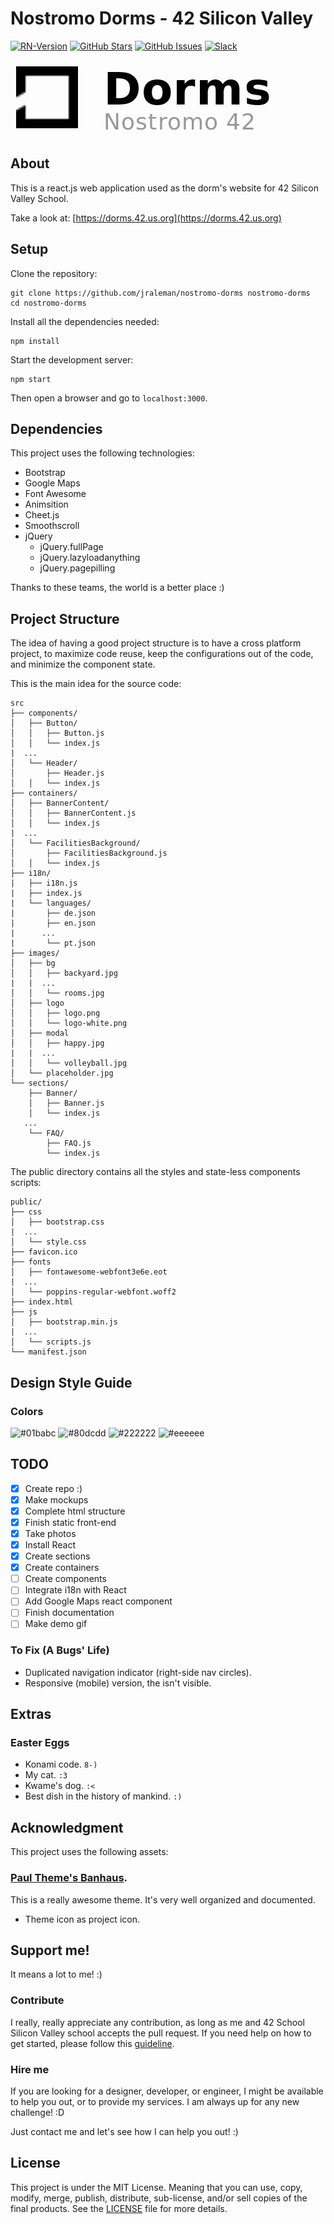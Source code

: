 # Nostromo Dorms - 42 Silicon Valley

[![RN-Version](https://img.shields.io/badge/react.js-16.3.2-01babc.svg)](https://github.com/facebook/react/releases/tag/v16.3.2)
[![GitHub Stars](https://img.shields.io/github/stars/jraleman/nostromo-dorms.svg)](https://github.com/jraleman/nostromo-dorms/stars)
[![GitHub Issues](https://img.shields.io/github/issues/jraleman/nostromo-dorms.svg)](https://github.com/jraleman/nostromo-dorms/issues)
[![Slack](https://img.shields.io/badge/slack-open-yellow.svg)](https://42siliconvalley.slack.com)

![project-logo](resources/project-logo.png)

## About

This is a react.js web application used as the dorm's website for 42
Silicon Valley School.

Take a look at: [https://dorms.42.us.org](https://dorms.42.us.org)

## Setup

Clone the repository:

```
git clone https://github.com/jraleman/nostromo-dorms nostromo-dorms
cd nostromo-dorms
```

Install all the dependencies needed:

```
npm install
```

Start the development server:

```
npm start
```

Then open a browser and go to `localhost:3000`.

## Dependencies

This project uses the following technologies:

- Bootstrap
- Google Maps
- Font Awesome
- Animsition
- Cheet.js
- Smoothscroll
- jQuery
  - jQuery.fullPage
  - jQuery.lazyloadanything
  - jQuery.pagepilling

Thanks to these teams, the world is a better place :)

## Project Structure

The idea of having a good project structure is to have a cross platform
project, to maximize code reuse, keep the configurations out of the code,
and minimize the component state.

This is the main idea for the source code:

```
src
├── components/
│   ├── Button/
│   │   ├── Button.js
│   │   └── index.js
|  ...
│   └── Header/
│       ├── Header.js
│   │   └── index.js
├── containers/
│   ├── BannerContent/
│   │   ├── BannerContent.js
│   │   └── index.js
|  ...
│   └── FacilitiesBackground/
│       ├── FacilitiesBackground.js
│   │   └── index.js
├── i18n/
|   ├── i18n.js
|   ├── index.js
|   └── languages/
|       ├── de.json
|       ├── en.json
|      ...
|       └── pt.json
├── images/
│   ├── bg
│   │   ├── backyard.jpg
|   |  ...
│   │   └── rooms.jpg
│   ├── logo
│   │   ├── logo.png
│   │   └── logo-white.png
│   ├── modal
│   │   ├── happy.jpg
|   |  ...
│   │   └── volleyball.jpg
│   └── placeholder.jpg
└── sections/
    ├── Banner/
    │   ├── Banner.js
    │   └── index.js
   ...
    └── FAQ/
        ├── FAQ.js
        └── index.js
```

The public directory contains all the styles and state-less components scripts:

```
public/
├── css
│   ├── bootstrap.css
|  ...
│   └── style.css
├── favicon.ico
├── fonts
│   ├── fontawesome-webfont3e6e.eot
|  ...
│   └── poppins-regular-webfont.woff2
├── index.html
├── js
│   ├── bootstrap.min.js
|  ...
│   └── scripts.js
└── manifest.json

```

## Design Style Guide

### Colors

![#01babc](http://via.placeholder.com/150/01babc/000000?text=primary)
![#80dcdd](http://via.placeholder.com/150/80dcdd/000000?text=highlight)
![#222222](http://via.placeholder.com/150/222222/ffffff?text=darkish)
![#eeeeee](http://via.placeholder.com/150/eeeeee/000000?text=lightish)

## TODO

- [x] Create repo :)
- [x] Make mockups
- [x] Complete html structure
- [x] Finish static front-end
- [x] Take photos
- [x] Install React
- [x] Create sections
- [x] Create containers
- [ ] Create components
- [ ] Integrate i18n with React
- [ ] Add Google Maps react component
- [ ] Finish documentation
- [ ] Make demo gif

### To Fix (A Bugs' Life)

- Duplicated navigation indicator (right-side nav circles).
- Responsive (mobile) version, the isn't visible.

## Extras

### Easter Eggs

- Konami code. `8-)`
- My cat. `:3`
- Kwame's dog. `:<`
- Best dish in the history of mankind. `:)`

## Acknowledgment

This project uses the following assets:

### [Paul Theme's Banhaus](http://paul-themes.com/html/bauhaus/preview/).

This is a really awesome theme. It's very well organized and documented.

- Theme icon as project icon.

## Support me!

It means a lot to me! :)

### Contribute

I really, really appreciate any contribution, as long as me and 42 School
Silicon Valley school accepts the pull request. If you need help on how to
get started, please follow this [guideline](resources/pr-guideline.md).

### Hire me

If you are looking for a designer, developer, or engineer, I might be
available to help you out, or to provide my services.
I am always up for any new challenge! :D

Just contact me and let's see how I can help you out! :)

## License

This project is under the MIT License. Meaning that you can use, copy, modify,
merge, publish, distribute, sub-license, and/or sell copies of the final
products. See the [LICENSE](LICENSE) file for more details.
